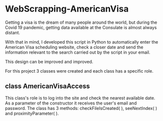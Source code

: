 # WebScrapping-AmericanVisa

Getting a visa is the dream of many people around the world, but during the Covid 19 pandemic, getting data available at the Consulate is almost always distant.

With that in mind, I developed this script in Python to automatically enter the American Visa scheduling website, check a closer date and send the information relevant to the search carried out by the script in your email.

This design can be improved and improved.

For this project 3 classes were created and each class has a specific role.

## class AmericanVisaAccess
This class's role is to log into the site and check the nearest available date. As a parameter of the constructor it receives the user's email and password. The class has 3 methods: checkFileIsCreated( ), seeNextIndex( ) and proximityParameter( ).



